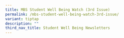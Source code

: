 ```yaml
---
title: MBS Student Well Being Watch (3rd Issue)
permalink: /mbs-student-well-being-watch-3rd-issue/
variant: tiptap
description: ""
third_nav_title: Student Well Being Newsletters
---
```

